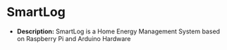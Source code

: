 SmartLog
========

- **Description:** SmartLog is a Home Energy Management System based on Raspberry Pi and Arduino Hardware
